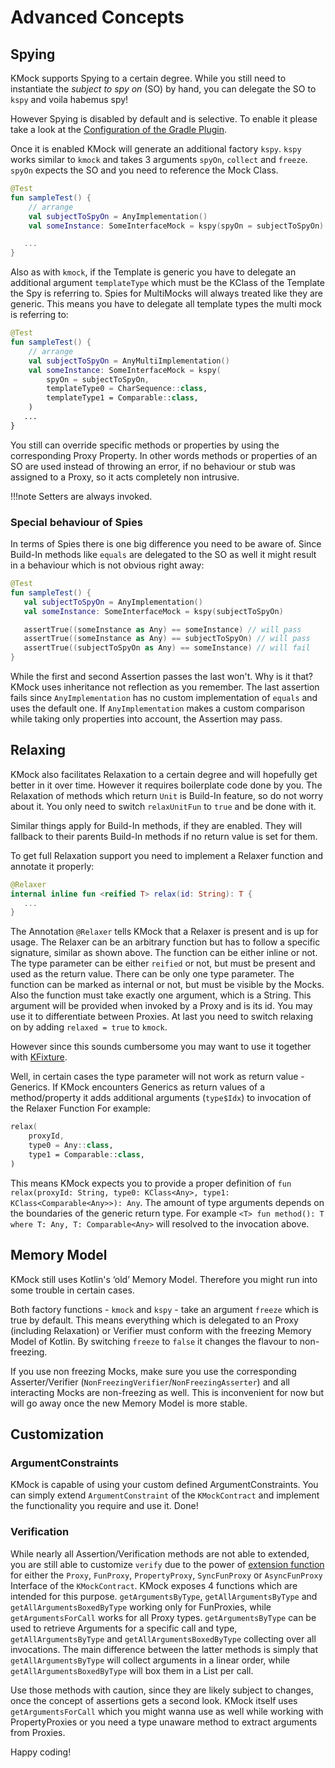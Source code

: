 # Advanced Concepts

## Spying
KMock supports Spying to a certain degree.
While you still need to instantiate the _subject to spy on_ (SO) by hand, you can delegate the SO to `kspy` and voila habemus spy!

However Spying is disabled by default and is selective.
To enable it please take a look at the [Configuration of the Gradle Plugin](setup.md).

Once it is enabled KMock will generate an additional factory `kspy`.
`kspy` works similar to `kmock` and takes 3 arguments `spyOn`, `collect` and `freeze`.
`spyOn` expects the SO and you need to reference the Mock Class.

```kotlin
@Test
fun sampleTest() {
    // arrange
    val subjectToSpyOn = AnyImplementation()
    val someInstance: SomeInterfaceMock = kspy(spyOn = subjectToSpyOn)

   ...
}
```

Also as with `kmock`, if the Template is generic you have to delegate an additional argument `templateType` which must be the KClass of the Template the Spy is referring to.
Spies for MultiMocks will always treated like they are generic.
This means you have to delegate all template types the  multi mock is referring to:

```kotlin
@Test
fun sampleTest() {
    // arrange
    val subjectToSpyOn = AnyMultiImplementation()
    val someInstance: SomeInterfaceMock = kspy(
        spyOn = subjectToSpyOn,
        templateType0 = CharSequence::class,
        templateType1 = Comparable::class,
    )
   ...
}
```

You still can override specific methods or properties by using the corresponding Proxy Property.
In other words methods or properties of an SO are used instead of throwing an error, if no behaviour or stub was assigned to a Proxy, so it acts completely non intrusive.

!!!note
    Setters are always invoked.

### Special behaviour of Spies
In terms of Spies there is one big difference you need to be aware of.
Since Build-In methods like `equals` are delegated to the SO as well it might result in a behaviour which is not obvious right away:

```kotlin
@Test
fun sampleTest() {
   val subjectToSpyOn = AnyImplementation()
   val someInstance: SomeInterfaceMock = kspy(subjectToSpyOn)

   assertTrue((someInstance as Any) == someInstance) // will pass
   assertTrue((someInstance as Any) == subjectToSpyOn) // will pass
   assertTrue((subjectToSpyOn as Any) == someInstance) // will fail
}

```

While the first and second Assertion passes the last won't.
Why is it that?
KMock uses inheritance not reflection as you remember.
The last assertion fails since `AnyImplementation` has no custom implementation of `equals` and uses the default one.
If `AnyImplementation` makes a custom comparison while taking only properties into account, the Assertion may pass.

## Relaxing
KMock also facilitates Relaxation to a certain degree and will hopefully get better in it over time.
However it requires boilerplate code done by you.
The Relaxation of methods which return `Unit` is Build-In feature, so do not worry about it.
You only need to switch `relaxUnitFun` to `true` and be done with it.

Similar things apply for Build-In methods, if they are enabled.
They will fallback to their parents Build-In methods if no return value is set for them.

To get full Relaxation support you need to implement a Relaxer function and annotate it properly:
```kotlin
@Relaxer
internal inline fun <reified T> relax(id: String): T {
   ...
}
```
The Annotation `@Relaxer` tells KMock that a Relaxer is present and is up for usage.
The Relaxer can be an arbitrary function but has to follow a specific signature, similar as shown above.
The function can be either inline or not.
The type parameter can be either `reified` or not, but must be present and used as the return value.
There can be only one type parameter.
The function can be marked as internal or not, but must be visible by the Mocks.
Also the function must take exactly one argument, which is a String.
This argument will be provided when invoked by a Proxy and is its id.
You may use it to differentiate between Proxies.
At last you need to switch relaxing on by adding `relaxed = true` to `kmock`.

However since this sounds cumbersome you may want to use it together with [KFixture](http://kfixture.antibytes.tech).

Well, in certain cases the type parameter will not work as return value - Generics.
If KMock encounters Generics as return values of a method/property it adds additional arguments (`type$Idx`) to invocation of the Relaxer Function
For example:
```kotlin
relax(
    proxyId,
    type0 = Any::class,
    type1 = Comparable::class,
)
```
This means KMock expects you to provide a proper definition of `fun relax(proxyId: String, type0: KClass<Any>, type1: KClass<Comparable<Any>>): Any`.
The amount of type arguments depends on the boundaries of the generic return type.
For example `<T> fun method(): T where T: Any, T: Comparable<Any>` will resolved to the invocation above.

## Memory Model
KMock still uses Kotlin's ‘old’ Memory Model.
Therefore you might run into some trouble in certain cases.

Both factory functions - `kmock` and `kspy` - take an argument `freeze` which is true by default.
This means everything which is delegated to an Proxy (including Relaxation) or Verifier must conform with the freezing Memory Model of Kotlin.
By switching `freeze` to `false` it changes the flavour to non-freezing.

If you use non freezing Mocks, make sure you use the corresponding Asserter/Verifier (`NonFreezingVerifier`/`NonFreezingAsserter`) and all interacting Mocks are non-freezing as well.
This is inconvenient for now but will go away once the new Memory Model is more stable.

## Customization
### ArgumentConstraints
KMock is capable of using your custom defined ArgumentConstraints.
You can simply extend `ArgumentConstraint` of the `KMockContract` and implement the functionality you require and use it. Done!

### Verification
While nearly all Assertion/Verification methods are not able to extended, you are still able to customize `verify` due to the power of [extension function](https://kotlinlang.org/docs/extensions.html) for either the `Proxy`, `FunProxy`, `PropertyProxy`, `SyncFunProxy` or `AsyncFunProxy` Interface of the `KMockContract`.
KMock exposes 4 functions which are intended for this purpose.
`getArgumentsByType`, `getAllArgumentsByType` and `getAllArgumentsBoxedByType` working only for FunProxies, while `getArgumentsForCall` works for all Proxy types.
`getArgumentsByType` can be used to retrieve Arguments for a specific call and type, `getAllArgumentsByType` and `getAllArgumentsBoxedByType` collecting over all invocations.
The main difference between the latter methods is simply that `getAllArgumentsByType` will collect arguments in a linear order,
while `getAllArgumentsBoxedByType` will box them in a List per call.

Use those methods with caution, since they are likely subject to changes, once the concept of assertions gets a second look.
KMock itself uses `getArgumentsForCall` which you might wanna use as well while working with PropertyProxies or you need a type unaware method to extract arguments from Proxies.

Happy coding!
